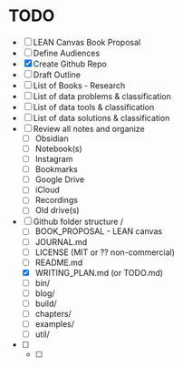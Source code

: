 # TODO

- [ ] LEAN Canvas Book Proposal
- [ ] Define Audiences
- [x] Create Github Repo
- [ ] Draft Outline
- [ ] List of Books - Research
- [ ] List of data problems & classification
- [ ] List of data tools & classification
- [ ] List of data solutions & classification
- [ ] Review all notes and organize
    - [ ] Obsidian
    - [ ] Notebook(s)
    - [ ] Instagram
    - [ ] Bookmarks
    - [ ] Google Drive
    - [ ] iCloud
    - [ ] Recordings
    - [ ] Old drive(s)
- [ ] Github folder structure /
    - [ ] BOOK_PROPOSAL - LEAN canvas
    - [ ] JOURNAL.md
    - [ ] LICENSE (MIT or ?? non-commercial)
    - [ ] README.md
    - [x] WRITING_PLAN.md (or TODO.md)
    - [ ] bin/
    - [ ] blog/
    - [ ] build/
    - [ ] chapters/
    - [ ] examples/
    - [ ] util/
- [ ] 
    - [ ] 
